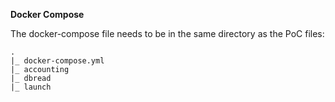**Docker Compose**

The docker-compose file needs to be in the same directory as the PoC files:

	.
	|_ docker-compose.yml
	|_ accounting
	|_ dbread
	|_ launch